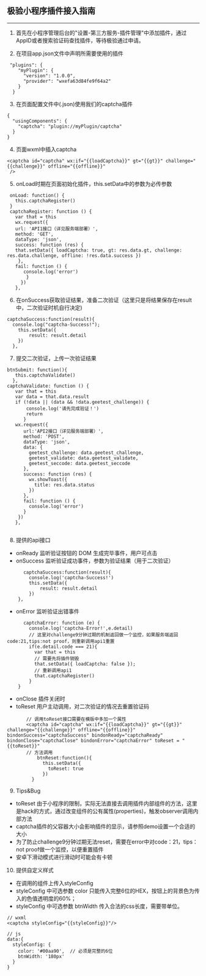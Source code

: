 ## 极验小程序插件接入指南

---
1. 首先在小程序管理后台的"设置-第三方服务-插件管理"中添加插件，通过AppID或者搜索验证码查找插件，等待极验通过申请。

2. 在项目app.json文件中声明所需要使用的插件  
```
 "plugins": {
    "myPlugin": {
      "version": "1.0.0",
      "provider": "wxefa63d84fe9f64a2"
    }
  }
```

3. 在页面配置文件中(.json)使用我们的captcha插件
```
{
  "usingComponents": {
    "captcha": "plugin://myPlugin/captcha"
  }
}
```

4. 页面wxml中插入captcha
```
<captcha id="captcha" wx:if="{{loadCaptcha}}" gt="{{gt}}" challenge="{{challenge}}" offline="{{offline}}"
 />
 ``` 
5. onLoad时期在页面初始化插件，this.setData中的参数为必传参数
 ```
  onLoad: function() {
    this.captchaRegister()
  }
  captchaRegister: function () {
    var that = this
    wx.request({
    url: 'API1接口（详见服务端部署）',
    method: 'GET',
    dataType: 'json',
    success: function (res) {
    that.setData({ loadCaptcha: true, gt: res.data.gt, challenge: res.data.challenge, offline: !res.data.success })
     },
    fail: function () {
       console.log('error')
        }
      })
    },
 ```

6. 在onSuccess获取验证结果，准备二次验证（这里只是将结果保存在result中，二次验证时机自行决定)
```
captchaSuccess:function(result){
  console.log("captcha-Success!");
    this.setData({
        result: result.detail
    })
  },
```

7. 提交二次验证，上传一次验证结果
```
btnSubmit: function(){
   this.captchaValidate()
  },
captchaValidate: function () {
   var that = this
   var data = that.data.result
   if (!data || (data && !data.geetest_challenge)) {
       console.log('请先完成验证！')
       return
      }
   wx.request({
      url:'API2接口（详见服务端部署）',
      method: 'POST',
      dataType: 'json',
      data: {
        geetest_challenge: data.geetest_challenge,
        geetest_validate: data.geetest_validate,
        geetest_seccode: data.geetest_seccode
      },
      success: function (res) {
        wx.showToast({
          title: res.data.status
        })
      },
      fail: function () {
        console.log('error')
      }
    })
   },  
  
```

8. 提供的api接口  
  * onReady 监听验证按钮的 DOM 生成完毕事件，用户可点击
  * onSuccess 监听验证成功事件，参数为验证结果（用于二次验证）
```
      captchaSuccess:function(result){
        console.log('captcha-Success!')
        this.setData({
            result: result.detail
        })
    },
```
  * onError 监听验证出错事件
```
      captchaError: function (e) {
        console.log('captcha-Error!',e.detail)
        // 这里对challenge9分钟过期的机制返回做一个监控，如果服务端返回code:21,tips:not proof，则重新调用api1重置
        if(e.detail.code === 21){
          var that = this
          // 需要先将插件销毁
          that.setData({ loadCaptcha: false });
          // 重新调用api1
          that.captchaRegister()
        }
    }
```
  * onClose 插件关闭时
  * toReset 用户主动调用，对二次验证的情况去重置验证码
```
       // 调用toReset接口需要在模版中多加一个属性
       <captcha id="captcha" wx:if="{{loadCaptcha}}" gt="{{gt}}" challenge="{{challenge}}" offline="{{offline}}" bindonSuccess="captchaSuccess" bindonReady="captchaReady" bindonClose="captchaClose" bindonError="captchaError" toReset = "{{toReset}}" 
       // 方法调用
           btnReset:function(){
             this.setData({
               toReset: true
             })
         }
```
  
9. Tips&Bug
  * toReset 由于小程序的限制，实际无法直接去调用插件内部组件的方法，这里是hack的方式，通过改变组件的公有属性(properties)，触发observer调用内部方法
  * captcha插件的父容器大小会影响插件的显示，请参照demo设置一个合适的大小
  * 为了防止challenge9分钟过期无法reset，需要在error中对code：21，tips：not proof做一个监控，以便重置插件
  * 安卓下滑动模式进行滑动时可能会有卡顿


10. 提供自定义样式
  * 在调用的组件上传入styleConfig 
  * styleConfig 中可选参数 color 只能传入完整6位的HEX，按钮上的背景色为传入的色值透明度的60%；
  * styleConfig 中可选参数 btnWidth 传入合法的css长度，需要带单位。

  ``` 
  // wxml
  <captcha styleConfig="{{styleConfig}}"/>

  // js
  data:{
    styleConfig: {
      color: '#00aa90',  // 必须是完整的6位
      btnWidth: '180px'
    }
  }
  ```